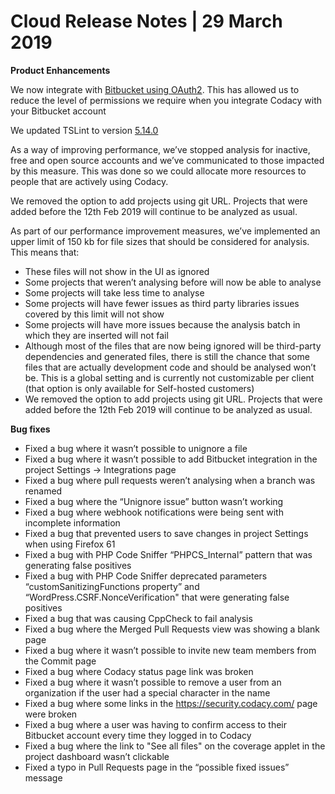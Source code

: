 # Cloud Release Notes | 29 March 2019

**Product Enhancements**

<span style="font-weight: 400;">We now integrate with </span>[<span
style="font-weight: 400;">Bitbucket using
OAuth2</span>](/hc/en-us/articles/360018049713)<span
style="font-weight: 400;">. This has allowed us to reduce the level of
permissions we require when you integrate Codacy with your Bitbucket
account</span>

<span style="font-weight: 400;">We updated TSLint to version
[5.14.0](https://www.npmjs.com/package/tslint/v/5.14.0)</span>

<span style="font-weight: 400;">As a way of improving performance, we’ve
stopped analysis for inactive, free and open source accounts and we’ve
communicated to those impacted by this measure. This was done so we
could allocate more resources to people that are actively using
Codacy.</span>

<span style="font-weight: 400;">We removed the option to add projects
using git URL. Projects that were added before the 12th Feb 2019 will
continue to be analyzed as usual.</span>

<span style="font-weight: 400;">As part of our performance improvement
measures, we’ve implemented an upper limit of 150 kb for file sizes that
should be considered for analysis. This means that:</span>

-   <span style="font-weight: 400;">These files will not show in the UI
    as ignored</span>
-   <span style="font-weight: 400;">Some projects that weren’t analysing
    before will now be able to analyse</span>
-   <span style="font-weight: 400;">Some projects will take less time to
    analyse</span>
-   <span style="font-weight: 400;">Some projects will have fewer issues
    as third party libraries issues covered by this limit will not
    show</span>
-   <span style="font-weight: 400;">Some projects will have more issues
    because the analysis batch in which they are inserted will not
    fail</span>
-   <span style="font-weight: 400;">Although most of the files that are
    now being ignored will be third-party dependencies and generated
    files, there is still the chance that some files that are actually
    development code and should be analysed won’t be. This is a global
    setting and is currently not customizable per client (that option is
    only available for Self-hosted customers)</span>
-   <span style="font-weight: 400;">We removed the option to add
    projects using git URL. Projects that were added before the 12th Feb
    2019 will continue to be analyzed as usual.</span>

**Bug fixes**

-   <span style="font-weight: 400;">Fixed a bug where it wasn’t possible
    to unignore a file </span>
-   <span style="font-weight: 400;">Fixed a bug where it wasn’t possible
    to add Bitbucket integration in the project Settings ->
    Integrations page</span>
-   <span style="font-weight: 400;">Fixed a bug where pull requests
    weren’t analysing when a branch was renamed </span>
-   <span style="font-weight: 400;">Fixed a bug where the “Unignore
    issue” button wasn’t working</span>
-   <span style="font-weight: 400;">Fixed a bug where webhook
    notifications were being sent with incomplete information</span>
-   <span style="font-weight: 400;">Fixed a bug that prevented users to
    save changes in project Settings when using Firefox 61</span>
-   <span style="font-weight: 400;">Fixed a bug with PHP Code Sniffer
    “PHPCS_Internal” pattern that was generating false positives</span>
-   <span style="font-weight: 400;">Fixed a bug with PHP Code Sniffer
    deprecated parameters “customSanitizingFunctions property” and
    “WordPress.CSRF.NonceVerification" that were generating false
    positives </span>
-   <span style="font-weight: 400;">Fixed a bug that was causing
    CppCheck to fail analysis</span>
-   <span style="font-weight: 400;">Fixed a bug where the Merged Pull
    Requests view was showing a blank page</span>
-   <span style="font-weight: 400;">Fixed a bug where it wasn’t possible
    to invite new team members from the Commit page</span>
-   <span style="font-weight: 400;">Fixed a bug where Codacy status page
    link was broken</span>
-   <span style="font-weight: 400;">Fixed a bug where it wasn’t possible
    to remove a user from an organization if the user had a special
    character in the name</span>
-   <span style="font-weight: 400;">Fixed a bug where some links in the
    </span>[<span
    style="font-weight: 400;">https://security.codacy.com/</span>](https://security.codacy.com/)<span
    style="font-weight: 400;"> page were broken</span>
-   <span style="font-weight: 400;">Fixed a bug where a user was having
    to confirm access to their Bitbucket account every time they logged
    in to Codacy</span>
-   <span style="font-weight: 400;">Fixed a bug where the link to "See
    all files" on the coverage applet in the project dashboard wasn’t
    clickable</span>
-   <span style="font-weight: 400;">Fixed a typo in Pull Requests page
    in the “possible fixed issues” message</span>
